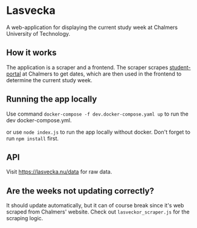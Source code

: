 # Lasvecka

A web-application for displaying the current study week at Chalmers University of Technology.

## How it works

The application is a scraper and a frontend. The scraper scrapes
[student-portal](https://www.student.chalmers.se/sp/academic_year_list) at Chalmers to get dates, which are then used in the frontend to determine the current study week.

## Running the app locally

Use command `docker-compose -f dev.docker-compose.yaml up` to run the dev docker-compose.yml.

or use `node index.js` to run the app locally without docker. Don't forget to run `npm install` first.

## API

Visit https://lasvecka.nu/data for raw data.

## Are the weeks not updating correctly?

It should update automatically, but it can of course break since it's web scraped from Chalmers' website. Check out `lasveckor_scraper.js` for the scraping logic.